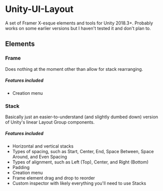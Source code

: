 # Unity-UI-Layout
A set of Framer X-esque elements and tools for Unity 2018.3+.  Probably works on some earlier versions but I haven't tested it and don't plan to.

## Elements
### Frame
Does nothing at the moment other than allow for stack rearranging.
##### Features included
- Creation menu

### Stack
Basically just an easier-to-understand (and slightly dumbed down) version of Unity's linear Layout Group components.
##### Features included
- Horizontal and vertical stacks
- Types of spacing, such as Start, Center, End, Space Between, Space Around, and Even Spacing
- Types of alignment, such as Left (Top), Center, and Right (Bottom)
- Padding
- Creation menu
- Frame element drag and drop to reorder
- Custom inspector with likely everything you'll need to use Stacks
